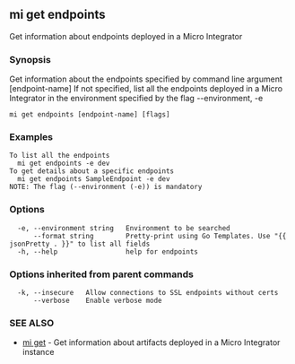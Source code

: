 ## mi get endpoints

Get information about endpoints deployed in a Micro Integrator

### Synopsis

Get information about the endpoints specified by command line argument [endpoint-name]
If not specified, list all the endpoints deployed in a Micro Integrator in the environment specified by the flag --environment, -e

```
mi get endpoints [endpoint-name] [flags]
```

### Examples

```
To list all the endpoints
  mi get endpoints -e dev
To get details about a specific endpoints
  mi get endpoints SampleEndpoint -e dev
NOTE: The flag (--environment (-e)) is mandatory
```

### Options

```
  -e, --environment string   Environment to be searched
      --format string        Pretty-print using Go Templates. Use "{{ jsonPretty . }}" to list all fields
  -h, --help                 help for endpoints
```

### Options inherited from parent commands

```
  -k, --insecure   Allow connections to SSL endpoints without certs
      --verbose    Enable verbose mode
```

### SEE ALSO

* [mi get](mi_get.md)	 - Get information about artifacts deployed in a Micro Integrator instance


